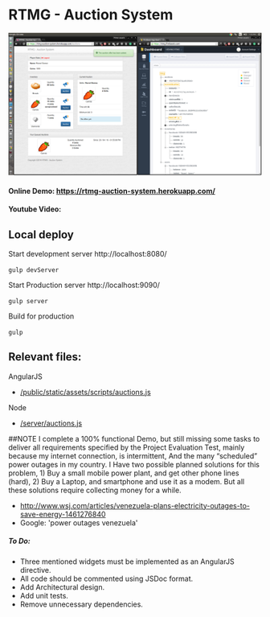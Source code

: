 # RTMG - Auction System

![Screenshot](/readmenFiles/screenshot.png)

#### Online Demo: https://rtmg-auction-system.herokuapp.com/

#### Youtube Video:
 
## Local deploy

Start development server http://localhost:8080/

`gulp devServer`

Start Production server http://localhost:9090/

`gulp server`

Build for production

`gulp`

Relevant files: 
---

AngularJS

- [/public/static/assets/scripts/auctions.js](/public/static/assets/scripts/auctions.js) 

Node

- [/server/auctions.js](/server/auctions.js)

##NOTE
I complete a 100% functional Demo, but still missing some tasks to deliver all requirements specified by the Project Evaluation Test, mainly because my internet connection, is intermittent, And the many “scheduled” power outages in my country. I Have two possible planned solutions for this problem, 1) Buy a small mobile power plant, and get other phone lines (hard), 2) Buy a Laptop, and smartphone and use it as a modem. But all these solutions require collecting money for a while.

- http://www.wsj.com/articles/venezuela-plans-electricity-outages-to-save-energy-1461276840
- Google: 'power outages venezuela'


##### To Do:
- Three mentioned widgets must be implemented as an AngularJS directive. 
- All code should be commented using JSDoc format.
- Add Architectural design.
- Add unit tests.
- Remove unnecessary dependencies.